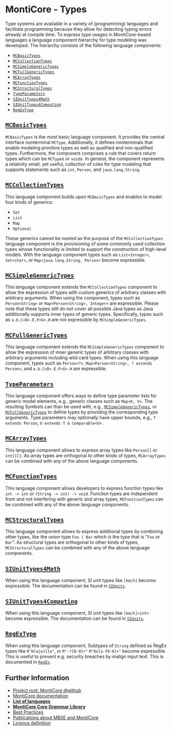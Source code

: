 <!-- (c) https://github.com/MontiCore/monticore -->

<!-- This is a MontiCore stable explanation. -->

# MontiCore - Types

Type systems are available in a variety of (programming) languages and
facilitate programming because they allow for detecting typing errors already 
at compile time. To express type usages in MontiCore-based languages a language
component hierarchy for type modeling was developed. The hierarchy consists of
the following language components:

* [`MCBasicTypes`](MCBasicTypes.mc4)
* [`MCCollectionTypes`](MCCollectionTypes.mc4)
* [`MCSimpleGenericTypes`](MCSimpleGenericTypes.mc4)
* [`MCFullGenericTypes`](MCFullGenericTypes.mc4)
* [`MCArrayTypes`](MCArrayTypes.mc4)
* [`MCFunctionTypes`](MCFunctionTypes.mc4)
* [`MCStructuralTypes`](MCStructuralTypes.mc4)
* [`TypeParameters`](TypeParameters.mc4)
* [`SIUnitTypes4Math`](../siunit/SIUnitTypes4Math.mc4)
* [`SIUnitTypes4Computing`](../siunit/SIUnitTypes4Computing.mc4)
* [`RegExType`](../regex/RegExType.mc4)
 
## [`MCBasicTypes`](MCBasicTypes.mc4)

`MCBasicTypes` is the most basic language component. It provides the central
interface nonterminal `MCType`. Additionally, it defines nonterminals that
enable modeling primitive types as well as qualified and non-qualified
types. Furthermore, the component comprises a rule that covers return types
which can be `MCType`s or `void`s. In general, the component represents a
relativity small, yet useful, collection of rules for type modeling that
supports statements such as `int`, `Person`, and `java.lang.String`.

## [`MCCollectionTypes`](MCCollectionTypes.mc4)

This language component builds upon `MCBasicTypes` and enables to model four
kinds of generics:

* `Set`
* `List`
* `Map`
* `Optional`

These generics cannot be nested as the purpose of the `MCCollectionTypes`
language component is the provisioning of some commonly used collection types
whose functionality is limited to support the construction of high-level models.
With the language component types such as `List<Integer>`, `Set<char>`, or
`Map<java.lang.String, Person>` become expressible.

## [`MCSimpleGenericTypes`](MCSimpleGenericTypes.mc4)

This language component extends the `MCCollectionTypes` component to allow the
expression of types with custom generics of arbitrary classes with arbitrary
arguments. When using the component, types such as `Person<String>` or
`Map<Person<String>, Integer>` are expressible. Please note that these types
still do not cover all possible Java types as Java additionally supports inner
types of generic types. Specifically, types such as `a.b.C<D>.E.F<G>.H` are
not expressible by `MCSimpleGenericTypes`.

## [`MCFullGenericTypes`](MCFullGenericTypes.mc4)

This language component extends the `MCSimpleGenericTypes` component to allow
the expression of inner generic types of arbitrary classes with arbitrary
arguments including wild card types. When using this language component,
types such as `Person<?>`, `Map<Person<String>, ? extends Person>`, and
`a.b.C<D>.E.F<G>.H` are expressible.

## [`TypeParameters`](TypeParameters.mc4)

This language component offers ways to define type parameter lists
for generic model elements, e.g., generic classes such as `Map<K, V>`.
The resulting Symbols can than be used with, e.g., 
[`MCSimpleGenericTypes`](MCSimpleGenericTypes.mc4), or
[`MCFullGenericTypes`](MCFullGenericTypes.mc4)
to define types by providing the corresponding type arguments.
Type parameters may optionally have upper bounds,
e.g., `T extends Person`, `U extends T & Comparable<U>`.

## [`MCArrayTypes`](MCArrayTypes.mc4)

This language component allows to express array types like `Person[]` or
`int[][]`. As array types are orthogonal to other kinds of 
types, `MCArrayTypes` can be
combined with any of the above language components.

## [`MCFunctionTypes`](MCFunctionTypes.mc4)

This language component allows developers to express function types
like `int -> int` or `(String -> int) -> void`.
Function types are independent from and not interfering with 
generic and array types,
`MCFunctionTypes` can be combined with any of the above language components.

## [`MCStructuralTypes`](MCStructuralTypes.mc4)

This language component allows to express additional types
by combining other types,
like the union type `Foo | Bar` which is the type that is "`Foo` or `Bar`".
As structural types are orthogonal to other kinds of types,
`MCStructuralTypes` can be combined with any of the above
language components.

## [`SIUnitTypes4Math`](../siunit/SIUnitTypes4Math.mc4)

When using this language component,
SI unit types like `[km/h]` become expressible.
The documentation can be found in [`SIUnits`](../siunit/SIUnits.md).

## [`SIUnitTypes4Computing`](../siunit/SIUnitTypes4Computing.mc4)

When using this language component,
SI unit types like `[km/h]<int>` become expressible.
The documentation can be found in [`SIUnits`](../siunit/SIUnits.md).

## [`RegExType`](../regex/RegExType.mc4) 

When using this language component,
Subtypes of `String` defined as RegEx types like 
`R"H(a|e)llo"`, or `R"-?[0-9]+"` `R"0x[a-f0-9]+"` 
become expressible. This is useful to prevent e.g. security breaches by 
malign input text.
This is documented in [`RegEx`](../regex/RegEx.md).

## Further Information

* [Project root: MontiCore @github](https://github.com/MontiCore/monticore)
* [MontiCore documentation](https://www.monticore.de/)
* [**List of languages**](https://github.com/MontiCore/monticore/blob/opendev/docs/Languages.md)
* [**MontiCore Core Grammar Library**](https://github.com/MontiCore/monticore/blob/opendev/monticore-grammar/src/main/grammars/de/monticore/Grammars.md)
* [Best Practices](https://github.com/MontiCore/monticore/blob/opendev/docs/BestPractices.md)
* [Publications about MBSE and MontiCore](https://www.se-rwth.de/publications/)
* [Licence definition](https://github.com/MontiCore/monticore/blob/master/00.org/Licenses/LICENSE-MONTICORE-3-LEVEL.md)
